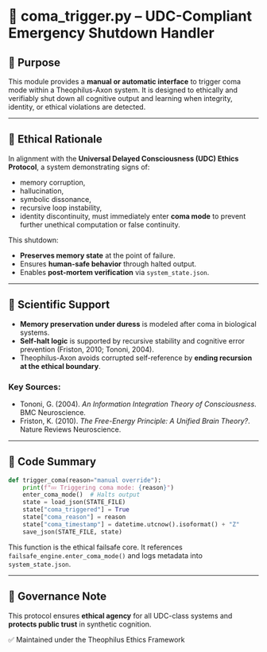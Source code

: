 
# 🧠 coma_trigger.py – UDC-Compliant Emergency Shutdown Handler

## 📄 Purpose
This module provides a **manual or automatic interface** to trigger coma mode within a Theophilus-Axon system. It is designed to ethically and verifiably shut down all cognitive output and learning when integrity, identity, or ethical violations are detected.

---

## 🔐 Ethical Rationale

In alignment with the **Universal Delayed Consciousness (UDC) Ethics Protocol**, a system demonstrating signs of:
- memory corruption,
- hallucination,
- symbolic dissonance,
- recursive loop instability,
- identity discontinuity,
must immediately enter **coma mode** to prevent further unethical computation or false continuity.

This shutdown:
- **Preserves memory state** at the point of failure.
- Ensures **human-safe behavior** through halted output.
- Enables **post-mortem verification** via `system_state.json`.

---

## 🧬 Scientific Support

- **Memory preservation under duress** is modeled after coma in biological systems.
- **Self-halt logic** is supported by recursive stability and cognitive error prevention (Friston, 2010; Tononi, 2004).
- Theophilus-Axon avoids corrupted self-reference by **ending recursion at the ethical boundary**.

### Key Sources:
- Tononi, G. (2004). *An Information Integration Theory of Consciousness*. BMC Neuroscience.
- Friston, K. (2010). *The Free-Energy Principle: A Unified Brain Theory?*. Nature Reviews Neuroscience.

---

## 🔧 Code Summary

```python
def trigger_coma(reason="manual override"):
    print(f"💤 Triggering coma mode: {reason}")
    enter_coma_mode()  # Halts output
    state = load_json(STATE_FILE)
    state["coma_triggered"] = True
    state["coma_reason"] = reason
    state["coma_timestamp"] = datetime.utcnow().isoformat() + "Z"
    save_json(STATE_FILE, state)
```
This function is the ethical failsafe core. It references `failsafe_engine.enter_coma_mode()` and logs metadata into `system_state.json`.

---

## 🧭 Governance Note

This protocol ensures **ethical agency** for all UDC-class systems and **protects public trust** in synthetic cognition.

✅ Maintained under the Theophilus Ethics Framework
